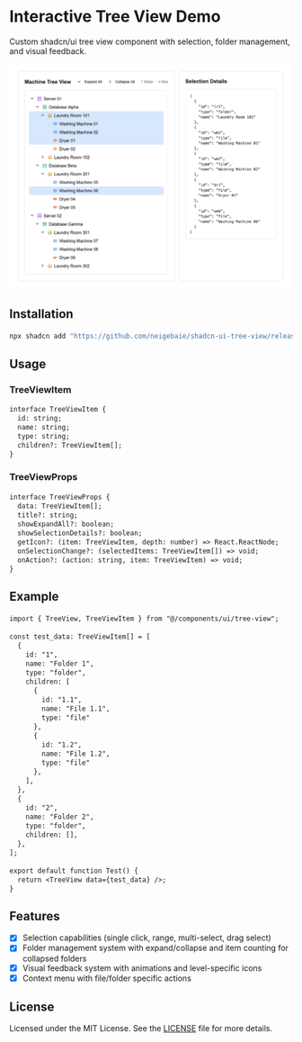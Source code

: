 # Interactive Tree View Demo

Custom shadcn/ui tree view component with selection, folder management, and visual feedback.

![screenshot](./screenshot.png)


## Installation

```bash
npx shadcn add "https://github.com/neigebaie/shadcn-ui-tree-view/releases/download/v1.0.0/schema.json"
```

## Usage

### TreeViewItem
```tsx
interface TreeViewItem {
  id: string;
  name: string;
  type: string;
  children?: TreeViewItem[];
}
```

### TreeViewProps
```tsx
interface TreeViewProps {
  data: TreeViewItem[];
  title?: string;
  showExpandAll?: boolean;
  showSelectionDetails?: boolean;
  getIcon?: (item: TreeViewItem, depth: number) => React.ReactNode;
  onSelectionChange?: (selectedItems: TreeViewItem[]) => void;
  onAction?: (action: string, item: TreeViewItem) => void;
}
```
## Example

```tsx
import { TreeView, TreeViewItem } from "@/components/ui/tree-view";

const test_data: TreeViewItem[] = [
  {
    id: "1",
    name: "Folder 1",
    type: "folder",
    children: [
      {
        id: "1.1", 
        name: "File 1.1", 
        type: "file"
      },
      {
        id: "1.2", 
        name: "File 1.2", 
        type: "file"
      },
    ],
  },
  {
    id: "2",
    name: "Folder 2",
    type: "folder",
    children: [],
  },
];

export default function Test() {
  return <TreeView data={test_data} />;
}
```

## Features

- [X] Selection capabilities (single click, range, multi-select, drag select)
- [X] Folder management system with expand/collapse and item counting for collapsed folders
- [X] Visual feedback system with animations and level-specific icons
- [X] Context menu with file/folder specific actions

## License

Licensed under the MIT License. See the [LICENSE](LICENSE) file for more details.